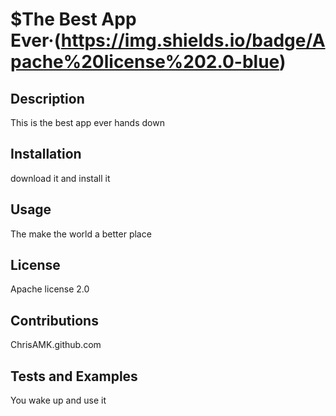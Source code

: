 # $The Best App Ever&middot;(https://img.shields.io/badge/Apache%20license%202.0-blue)
## Description 
This is the best app ever hands down
## Installation 
download it and install it
## Usage 
The make the world a better place
## License 
Apache license 2.0
## Contributions 
ChrisAMK.github.com
## Tests and Examples 
You wake up and use it

